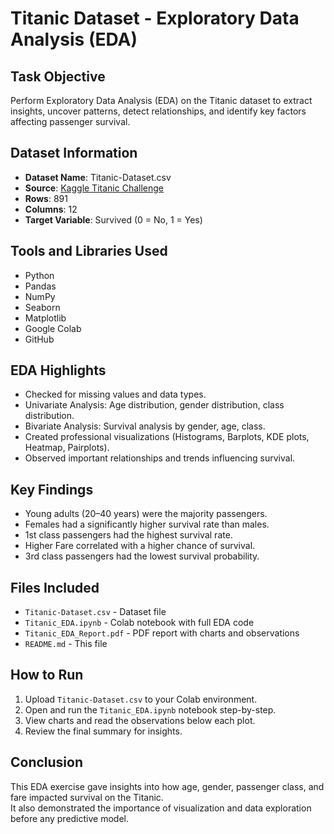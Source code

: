 # Titanic Dataset - Exploratory Data Analysis (EDA)

## Task Objective
Perform Exploratory Data Analysis (EDA) on the Titanic dataset to extract insights, uncover patterns, detect relationships, and identify key factors affecting passenger survival.

##  Dataset Information
- **Dataset Name**: Titanic-Dataset.csv
- **Source**: [Kaggle Titanic Challenge](https://www.kaggle.com/c/titanic)
- **Rows**: 891
- **Columns**: 12
- **Target Variable**: Survived (0 = No, 1 = Yes)

##  Tools and Libraries Used
- Python 
- Pandas
- NumPy
- Seaborn
- Matplotlib
- Google Colab
- GitHub

## EDA Highlights
- Checked for missing values and data types.
- Univariate Analysis: Age distribution, gender distribution, class distribution.
- Bivariate Analysis: Survival analysis by gender, age, class.
- Created professional visualizations (Histograms, Barplots, KDE plots, Heatmap, Pairplots).
- Observed important relationships and trends influencing survival.

## Key Findings
- Young adults (20–40 years) were the majority passengers.
- Females had a significantly higher survival rate than males.
- 1st class passengers had the highest survival rate.
- Higher Fare correlated with a higher chance of survival.
- 3rd class passengers had the lowest survival probability.

##  Files Included
- `Titanic-Dataset.csv` - Dataset file
- `Titanic_EDA.ipynb` - Colab notebook with full EDA code
- `Titanic_EDA_Report.pdf` - PDF report with charts and observations
- `README.md` - This file

##  How to Run
1. Upload `Titanic-Dataset.csv` to your Colab environment.
2. Open and run the `Titanic_EDA.ipynb` notebook step-by-step.
3. View charts and read the observations below each plot.
4. Review the final summary for insights.

##  Conclusion
This EDA exercise gave insights into how age, gender, passenger class, and fare impacted survival on the Titanic.  
It also demonstrated the importance of visualization and data exploration before any predictive model.
